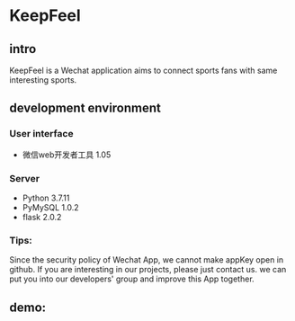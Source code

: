# KeepFeel
## intro
KeepFeel is a Wechat application aims to connect sports fans with same interesting sports.
## development environment
### User interface
* 微信web开发者工具 1.05

### Server
* Python 3.7.11
* PyMySQL 1.0.2
* flask 2.0.2

### Tips:
Since the security policy of Wechat App, we cannot make appKey open in github. If you are interesting in our projects, please just contact us. we can put you into  our developers' group and improve this App together.

## demo:
